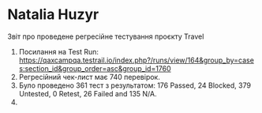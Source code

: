# Natalia Huzyr
Звіт про проведене регресійне тестування проєкту Travel

1. Посилання на Test Run: https://qaxcampqa.testrail.io/index.php?/runs/view/164&group_by=cases:section_id&group_order=asc&group_id=1760
2. Регресійний чек-лист має 740 перевірок.
3. Було проведено 361 тест з результатом: 176 Passed, 24 Blocked, 379 Untested, 0 Retest, 26 Failed and 135 N/A.
4. 
